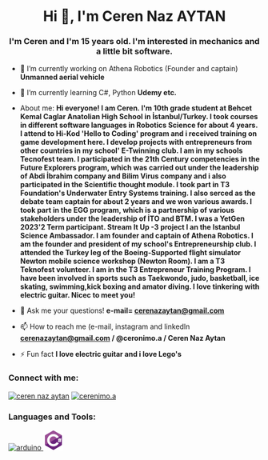 <h1 align="center">Hi 👋, I'm Ceren Naz AYTAN</h1>
<h3 align="center">I'm Ceren and I'm 15 years old. I'm interested in mechanics and a little bit software.</h3>

- 🔭 I’m currently working on Athena Robotics (Founder and captain) **Unmanned aerial vehicle**

- 🌱 I’m currently learning C#, Python **Udemy etc.**

- About me: **Hi everyone! I am Ceren. I'm 10th grade student at Behcet Kemal Caglar Anatolian High School in İstanbul/Turkey. I took courses in different software languages in Robotics Science for about 4 years. I attend to Hi-Kod 'Hello to Coding' program and i received training on game development here. I develop projects with entrepreneurs from other countries in my school' E-Twinning club. I am in my schools Tecnofest team. I participated in the 21th Century competencies in the Future Explorers program, which was carried out under the leadership of Abdi İbrahim company and Bilim Virus company and i also participated in the Scientific thought module. I took part in T3 Foundation's Underwater Entry Systems training. I also serced as the debate team captain for about 2 years and we won various awards. I took part in the EGG program, which is a partnership of various stakeholders under the leadership of İTO and BTM. I was a YetGen 2023'2 Term participant. Stream It Up -3 project I an the Istanbul Science Ambassador. I am founder and captain of Athena Robotics. I am the founder and president of my school's Entrepreneurship club. I attended the Turkey leg of the Boeing-Supported flight simulator Newton mobile science workshop (Newton Room). I am a T3 Teknofest volunteer. I am in the T3 Entrepreneur Training Program. I have been involved in sports such as Taekwondo, judo, basketball, ice skating, swimming,kick boxing and amator diving. I love tinkering with electric guitar. Nicec to meet you!**

- 💬 Ask me your questions! **e-mail= cerenazaytan@gmail.com**

- 📫 How to reach me (e-mail, instagram and linkedln **cerenazaytan@gmail.com / @ceronimo.a / Ceren Naz Aytan**

- ⚡ Fun fact **I love electric guitar and i love Lego's**

<h3 align="left">Connect with me:</h3>
<p align="left">
<a href="https://linkedin.com/in/ceren naz aytan" target="blank"><img align="center" src="https://raw.githubusercontent.com/rahuldkjain/github-profile-readme-generator/master/src/images/icons/Social/linked-in-alt.svg" alt="ceren naz aytan" height="30" width="40" /></a>
<a href="https://instagram.com/cerenimo.a" target="blank"><img align="center" src="https://raw.githubusercontent.com/rahuldkjain/github-profile-readme-generator/master/src/images/icons/Social/instagram.svg" alt="cerenimo.a" height="30" width="40" /></a>
</p>

<h3 align="left">Languages and Tools:</h3>
<p align="left"> <a href="https://www.arduino.cc/" target="_blank" rel="noreferrer"> <img src="https://cdn.worldvectorlogo.com/logos/arduino-1.svg" alt="arduino" width="40" height="40"/> </a> <a href="https://www.w3schools.com/cs/" target="_blank" rel="noreferrer"> <img src="https://raw.githubusercontent.com/devicons/devicon/master/icons/csharp/csharp-original.svg" alt="csharp" width="40" height="40"/> </a> </p>
